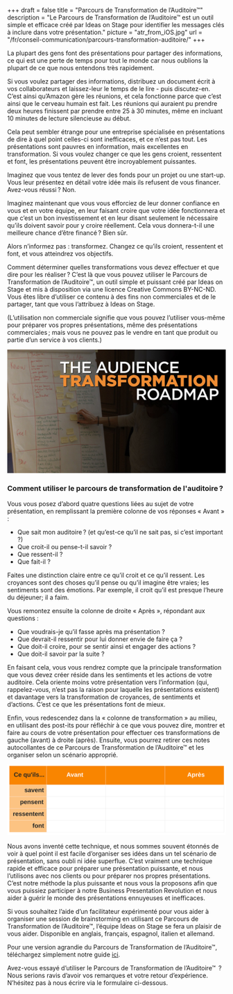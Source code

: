 +++
draft			= false
title			= "Parcours de Transformation de l’Auditoire™"
description 	= "Le Parcours de Transformation de l’Auditoire™ est un outil simple et efficace créé par Ideas on Stage pour identifier les messages clés à inclure dans votre présentation."
picture			= "atr_from_iOS.jpg"
url	 			= "/fr/conseil-communication/parcours-transformation-auditoire/"
+++

La plupart des gens font des présentations pour partager des informations, ce qui est une perte de temps pour tout le monde car nous oublions la plupart de ce que nous entendons très rapidement.

Si vous voulez partager des informations, distribuez un document écrit à vos collaborateurs et laissez-leur le temps de le lire - puis discutez-en. C’est ainsi qu’Amazon gère les réunions, et cela fonctionne parce que c’est ainsi que le cerveau humain est fait. Les réunions qui auraient pu prendre deux heures finissent par prendre entre 25 à 30 minutes, même en incluant 10 minutes de lecture silencieuse au début.

Cela peut sembler étrange pour une entreprise spécialisée en présentations de dire à quel point celles-ci sont inefficaces, et ce n’est pas tout. Les présentations sont pauvres en information, mais excellentes en transformation. Si vous voulez changer ce que les gens croient, ressentent et font, les présentations peuvent être incroyablement puissantes.

Imaginez que vous tentez de lever des fonds pour un projet ou une start-up. Vous leur présentez en détail votre idée mais ils refusent de vous financer. Avez-vous réussi ? Non.

Imaginez maintenant que vous vous efforciez de leur donner confiance en vous et en votre équipe, en leur faisant croire que votre idée fonctionnera et que c’est un bon investissement et en leur disant seulement le nécessaire qu’ils doivent savoir pour y croire réellement. Cela vous donnera-t-il une meilleure chance d’être financé ? Bien sûr.

Alors n’informez pas : transformez. Changez ce qu’ils croient, ressentent et font, et vous atteindrez vos objectifs.

Comment déterminer quelles transformations vous devez effectuer et que dire pour les réaliser ? C’est là que vous pouvez utiliser le Parcours de Transformation de l’Auditoire™, un outil simple et puissant créé par Ideas on Stage et mis à disposition via une licence Creative Commons BY-NC-ND. Vous êtes libre d’utiliser ce contenu à des fins non commerciales et de le partager, tant que vous l’attribuez à Ideas on Stage.

(L’utilisation non commerciale signifie que vous pouvez l’utiliser vous-même pour préparer vos propres présentations, même des présentations commerciales ; mais vous ne pouvez pas le vendre en tant que produit ou partie d’un service à vos clients.)

![ATR in action](ATR_english.jpeg)

### Comment utiliser le parcours de transformation de l'auditoire ?

Vous vous posez d’abord quatre questions liées au sujet de votre présentation, en remplissant la première colonne de vos réponses « Avant » :

- Que sait mon auditoire ? (et qu’est-ce qu’il ne sait pas, si c’est important ?)
- Que croit-il ou pense-t-il savoir ?
- Que ressent-il ?
- Que fait-il ?

Faites une distinction claire entre ce qu’il croit et ce qu’il ressent. Les croyances sont des choses qu’il pense ou qu’il imagine être vraies; les sentiments sont des émotions. Par exemple, il croit qu’il est presque l’heure du déjeuner; il a faim.

Vous remontez ensuite la colonne de droite « Après », répondant aux questions :

- Que voudrais-je qu’il fasse après ma présentation ?
- Que devrait-il ressentir pour lui donner envie de faire ça ?
- Que doit-il croire, pour se sentir ainsi et engager des actions ?
- Que doit-il savoir par la suite ?

En faisant cela, vous vous rendrez compte que la principale transformation que vous devez créer réside dans les sentiments et les actions de votre auditoire. Cela oriente moins votre présentation vers l’information (qui, rappelez-vous, n’est pas la raison pour laquelle les présentations existent) et davantage vers la transformation de croyances, de sentiments et d’actions. C’est ce que les présentations font de mieux.

Enfin, vous redescendez dans la « colonne de transformation » au milieu, en utilisant des post-its pour réfléchir à ce que vous pouvez dire, montrer et faire au cours de votre présentation pour effectuer ces transformations de gauche (avant) à droite (après). Ensuite, vous pourrez retirer ces notes autocollantes de ce Parcours de Transformation de l’Auditoire™ et les organiser selon un scénario approprié.

![The Audience Transformation Roadmap™ matrix](matrice_pta.svg)

Nous avons inventé cette technique, et nous sommes souvent étonnés de voir à quel point il est facile d’organiser ses idées dans un tel scénario de présentation, sans oubli ni idée superflue. C’est vraiment une technique rapide et efficace pour préparer une présentation puissante, et nous l’utilisons avec nos clients ou pour préparer nos propres présentations. C’est notre méthode la plus puissante et nous vous la proposons afin que vous puissiez participer à notre Business Presentation Revolution et nous aider à guérir le monde des présentations ennuyeuses et inefficaces.

Si vous souhaitez l’aide d’un facilitateur expérimenté pour vous aider à organiser une session de brainstorming en utilisant ce Parcours de Transformation de l’Auditoire™, l’équipe Ideas on Stage se fera un plaisir de vous aider. Disponible en anglais, français, espagnol, italien et allemand.

Pour une version agrandie du Parcours de Transformation de l’Auditoire™, téléchargez simplement notre guide [ici](/files/ATR_template_Ideas_on_Stage.pdf).

Avez-vous essayé d’utiliser le Parcours de Transformation de l’Auditoire™  ? Nous serions ravis d’avoir vos remarques et votre retour d’expérience. N’hésitez pas à nous écrire via le formulaire ci-dessous.
